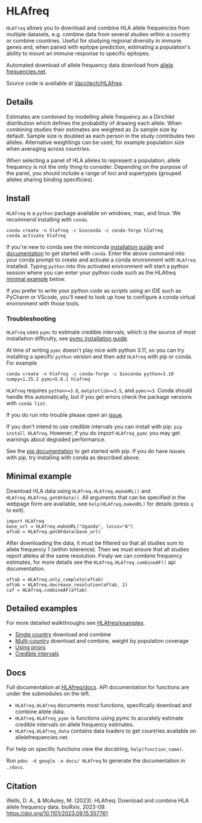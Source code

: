 # HLAfreq

`HLAfreq` allows you to download and combine HLA allele
frequencies from multiple datasets, e.g. combine data from
several studies within a country or combine countries.
Useful for studying regional diversity in immune genes
and, when paired with epitope prediction, estimating a population's
ability to mount an immune response to specific epitopes.

Automated download of allele frequency data download from 
[allele frequencies.net](http://www.allelefrequencies.net/).

Source code is available at [Vaccitech/HLAfreq](https://github.com/Vaccitech/HLAfreq).

## Details
Estimates are combined by modelling allele frequency as a 
Dirichlet distribution which defines the probability of drawing each
allele. When combining studies their estimates are weighted as 2x sample size by
default. Sample size is doubled as each person in the study
contributes two alleles. Alternative weightings can be used,
for example population size when averaging across countries.

When selecting a panel of HLA alleles to represent a population,
allele frequency is not the only thing to consider. Depending on
the purpose of the panel, you should include a range of loci and
supertypes (grouped alleles sharing binding specificies).

## Install
`HLAfreq` is a `python` package available on windows, mac, and linux. We recommend installing
with `conda`.
```
conda create -n hlafreq -c bioconda -c conda-forge hlafreq
conda activate hlafreq
```
If you're new to conda see the miniconda [installation guide](https://conda.io/projects/conda/en/stable/user-guide/install/index.html) and [documentation](https://docs.conda.io/projects/conda/en/stable/user-guide/index.html)
to get started with `conda`.
Enter the above command into your conda prompt to create and
activate a conda environment with `HLAfreq` installed.
Typing `python` into this activated environment will start
a python session where you can enter your python code such as
the HLAfreq [minimal example](#minimal-example) below.

If you prefer to write your python code as scripts using an IDE such as
PyCharm or VScode, you'll need to look up how to configure a conda
virtual environment with those tools.

### Troubleshooting
`HLAfreq` uses `pymc` to estimate credible intervals,
which is the source of most installation difficulty, see
[pymc installation guide](https://www.pymc.io/projects/docs/en/stable/installation.html).

At time of writing `pymc` doesn't play nice with python 3.11, so
you can try installing a specific `python` version
and then add `HLAfreq` with pip or conda.
For example
```
conda create -n hlafreq -c conda-forge -c bioconda python=3.10 numpy=1.25.2 pymc=5.6.1 hlafreq
```

`HLAfreq` requires `python>=3.8`, `matplotlib>=3.5`, and `pymc>=3`.
Conda should handle this automatically, but if you get errors check
the package versions with `conda list`.

If you do run into trouble please open an [issue](https://github.com/Vaccitech/HLAfreq/issues).

If you don't intend to use credible intervals you can install
with pip: `pip install HLAfreq`.
However, if you do import `HLAfreq_pymc` you may get warnings
about degraded performance.

See the [pip documentation](https://pip.pypa.io/en/stable/)
to get started with pip. If you do have issues with pip,
try installing with conda as described above.

## Minimal example
Download HLA data using `HLAfreq.HLAfreq.makeURL()` and `HLAfreq.HLAfreq.getAFdata()`.
All arguments that can be specified in the webpage form are available,
see `help(HLAfreq.makeURL)` for details (press `q` to exit).
```
import HLAfreq
base_url = HLAfreq.makeURL("Uganda", locus="A")
aftab = HLAfreq.getAFdata(base_url)
```

After downloading the data, it must be filtered so that all studies
sum to allele frequency 1 (within tolerence). Then we must ensure
that all studies report alleles at the same resolution.
Finaly we can combine frequency estimates, for more details see
the `HLAfreq.HLAfreq.combineAF()` api documentation.
```
aftab = HLAfreq.only_complete(aftab)
aftab = HLAfreq.decrease_resolution(aftab, 2)
caf = HLAfreq.combineAF(aftab)
```

## Detailed examples
For more detailed walkthroughs see [HLAfreq/examples](https://github.com/Vaccitech/HLAfreq/tree/main/examples).

- [Single country](https://vaccitech.github.io/HLAfreq/single_country.ipynb) download and combine
- [Multi-country](https://vaccitech.github.io/HLAfreq/multi_country.ipynb) download and combine, weight by population coverage
- [Using priors](https://vaccitech.github.io/HLAfreq/working_with_priors.ipynb)
- [Credible intervals](https://vaccitech.github.io/HLAfreq/credible_intervals.ipynb)

## Docs
Full documentation at [HLAfreq/docs](https://vaccitech.github.io/HLAfreq/HLAfreq.html).
API documentation for functions are under the submodules on the left.
- `HLAfreq.HLAfreq` documents most functions, specifically download and combine
allele data.
- `HLAfreq.HLAfreq_pymc` is functions using pymc to acurately estimate credible intervals on allele frequency estimates.
- `HLAfreq.HLAfreq_data` contains data loaders to get countries available on
allelefrequencies.net.

For help on specific functions view the docstring, `help(function_name)`.

Run `pdoc -d google -o docs/ HLAfreq` to generate the
documentation in `./docs`.
<!-- Documentation generated by pdoc should not be commited
as it is auto generated by a github action. -->


<!-- ## Developer notes
Install in dev mode
pip install -e HLAfreq
pip install -e .

Update version in setup.py

Update documentation with: `pdoc -d google -o docs/ HLAfreq`.
Note that github actions will automatically run this when pushed
to `main` branch.

Run tests `pytest`
Or allow nox to do it `nox`. Nox will also run linting.
On push github actions will run linting and pytest

Clear old build info
rm -rf build dist src/*.egg-info 

Build with `python -m build`.

twine check dist/*

Upload to test pypi
twine upload --repository testpypi dist/*

Install from test pypi
python3 -m pip install --extra-index-url https://test.pypi.org/simple/ HLAfreq

Upload to pypi
twine upload dist/*
-->

## Citation
Wells, D. A., & McAuley, M. (2023). HLAfreq: Download and combine HLA allele frequency data. bioRxiv, 2023-09. https://doi.org/10.1101/2023.09.15.557761 
